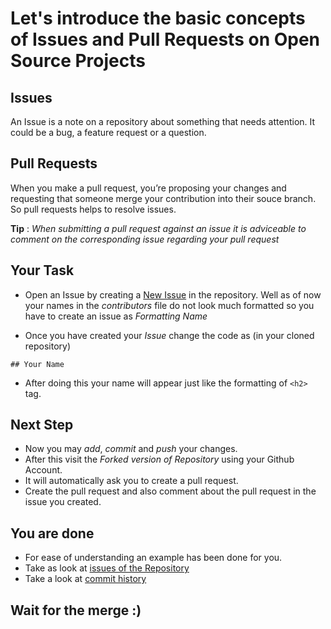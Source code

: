 # Let's introduce the basic concepts of Issues and Pull Requests on Open Source Projects

## Issues
An Issue is a note on a repository about something that needs attention. It could be a bug, a feature request or a question.

## Pull Requests
When you make a pull request, you’re proposing your changes and requesting that someone merge your contribution into their souce branch. So pull requests helps to resolve issues.

**Tip** : *When submitting a pull request against an issue it is adviceable to comment on the corresponding issue regarding your pull request*

## Your Task 

- Open an Issue by creating a [New Issue](https://github.com/iiitkottayam/first-contribution/issues) in the repository. Well as of now your names in the *contributors* file do not look much formatted so you have to create an issue as *Formatting Name*

- Once you have created your *Issue* change the code as (in your cloned repository)
```
## Your Name
```
- After doing this your name will appear just like the formatting of ```<h2>``` tag.

## Next Step

- Now you may *add*, *commit* and *push* your changes.
- After this visit the *Forked version of Repository* using your Github Account.
- It will automatically ask you to create a pull request.
- Create the pull request and also comment about the pull request in the issue you created.

## You are done

- For ease of understanding an example has been done for you.
- Take as look at [issues of the Repository](https://github.com/iiitkottayam/first-contribution/issues?q=is%3Aissue+is%3Aclosed)
- Take a look at [commit history](https://github.com/iiitkottayam/first-contribution/commit/41771896314a1cce550759970bdb0adc30d5e0f9)

## Wait for the merge :)